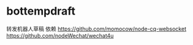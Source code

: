 # bottempdraft
转发机器人草稿
依赖
https://github.com/momocow/node-cq-websocket
https://github.com/nodeWechat/wechat4u
